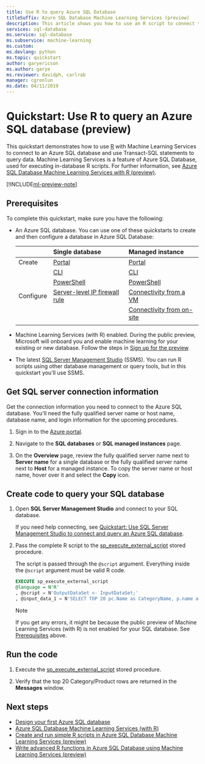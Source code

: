 ```yaml
---
title: Use R to query Azure SQL Database
titleSuffix: Azure SQL Database Machine Learning Services (preview)
description: This article shows you how to use an R script to connect to an Azure SQL database and query it using Transact-SQL statements.
services: sql-database
ms.service: sql-database
ms.subservice: machine-learning
ms.custom: 
ms.devlang: python
ms.topic: quickstart
author: garyericson
ms.author: garye
ms.reviewer: davidph, carlrab
manager: cgronlun
ms.date: 04/11/2019
---
```

# Quickstart: Use R to query an Azure SQL database (preview)

 This quickstart demonstrates how to use [R](https://www.r-project.org/) with Machine Learning Services to connect to an Azure SQL database and use Transact-SQL statements to query data. Machine Learning Services is a feature of Azure SQL Database, used for executing in-database R scripts. For further information, see [Azure SQL Database Machine Learning Services with R (preview)](sql-database-machine-learning-services-overview.md).

[!INCLUDE[ml-preview-note](../../includes/sql-database-ml-preview-note.md)]

## Prerequisites

To complete this quickstart, make sure you have the following:

- An Azure SQL database. You can use one of these quickstarts to create and then configure a database in Azure SQL Database:

  || Single database | Managed instance |
  |:--- |:--- |:---|
  | Create| [Portal](sql-database-single-database-get-started.md) | [Portal](sql-database-managed-instance-get-started.md) |
  || [CLI](scripts/sql-database-create-and-configure-database-cli.md) | [CLI](https://medium.com/azure-sqldb-managed-instance/working-with-sql-managed-instance-using-azure-cli-611795fe0b44) |
  || [PowerShell](scripts/sql-database-create-and-configure-database-powershell.md) | [PowerShell](scripts/sql-database-create-configure-managed-instance-powershell.md) |
  | Configure | [Server-level IP firewall rule](sql-database-server-level-firewall-rule.md)| [Connectivity from a VM](sql-database-managed-instance-configure-vm.md)|
  |||[Connectivity from on-site](sql-database-managed-instance-configure-p2s.md)
  |||

- Machine Learning Services (with R) enabled. During the public preview, Microsoft will onboard you and enable machine learning for your existing or new database. Follow the steps in [Sign up for the preview](sql-database-machine-learning-services-overview.md#signup).

- The latest [SQL Server Management Studio](https://docs.microsoft.com/sql/ssms/sql-server-management-studio-ssms) (SSMS). You can run R scripts using other database management or query tools, but in this quickstart you'll use SSMS.

## Get SQL server connection information

Get the connection information you need to connect to the Azure SQL database. You'll need the fully qualified server name or host name, database name, and login information for the upcoming procedures.

1. Sign in to the [Azure portal](https://portal.azure.com/).

2. Navigate to the **SQL databases**  or **SQL managed instances** page.

3. On the **Overview** page, review the fully qualified server name next to **Server name** for a single database or the fully qualified server name next to **Host** for a managed instance. To copy the server name or host name, hover over it and select the **Copy** icon.

## Create code to query your SQL database

1. Open **SQL Server Management Studio** and connect to your SQL database.

   If you need help connecting, see [Quickstart: Use SQL Server Management Studio to connect and query an Azure SQL database](sql-database-connect-query-ssms.md).

1. Pass the complete R script to the [sp_execute_external_script](https://docs.microsoft.com/sql/relational-databases/system-stored-procedures/sp-execute-external-script-transact-sql) stored procedure.

   The script is passed through the `@script` argument. Everything inside the `@script` argument must be valid R code.

    ```sql
    EXECUTE sp_execute_external_script
    @language = N'R'
    , @script = N'OutputDataSet <- InputDataSet;'
    , @input_data_1 = N'SELECT TOP 20 pc.Name as CategoryName, p.name as ProductName FROM [SalesLT].[ProductCategory] pc JOIN [SalesLT].[Product] p ON pc.productcategoryid = p.productcategoryid'
    ```

   > [!NOTE]
   > If you get any errors, it might be because the public preview of Machine Learning Services (with R) is not enabled for your SQL database. See [Prerequisites](#prerequisites) above.

## Run the code

1. Execute the [sp_execute_external_script](https://docs.microsoft.com/sql/relational-databases/system-stored-procedures/sp-execute-external-script-transact-sql) stored procedure.

1. Verify that the top 20 Category/Product rows are returned in the **Messages** window.

## Next steps

- [Design your first Azure SQL database](sql-database-design-first-database.md)
- [Azure SQL Database Machine Learning Services (with R)](sql-database-machine-learning-services-overview.md)
- [Create and run simple R scripts in Azure SQL Database Machine Learning Services (preview)](sql-database-quickstart-r-create-script.md)
- [Write advanced R functions in Azure SQL Database using Machine Learning Services (preview)](sql-database-machine-learning-services-functions.md)
